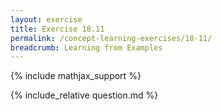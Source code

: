 ```yaml
---
layout: exercise
title: Exercise 18.11
permalink: /concept-learning-exercises/18-11/
breadcrumb: Learning from Examples
---
```


{% include mathjax_support %}

<div><i class="arrow-up" data-chapter="concept-learning-exercises" data-exercise="ex_11" data-rating="0"></i></div>
{% include_relative question.md %}
